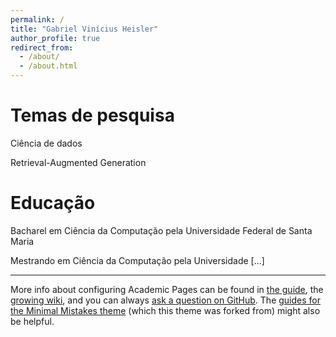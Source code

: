 ```yaml
---
permalink: /
title: "Gabriel Vinícius Heisler"
author_profile: true
redirect_from: 
  - /about/
  - /about.html
---
```


Temas de pesquisa
======
Ciência de dados

Retrieval-Augmented Generation


Educação
======
Bacharel em Ciência da Computação pela Universidade Federal de Santa Maria

Mestrando em Ciência da Computação pela Universidade [...]




------
More info about configuring Academic Pages can be found in [the guide](https://academicpages.github.io/markdown/), the [growing wiki](https://github.com/academicpages/academicpages.github.io/wiki), and you can always [ask a question on GitHub](https://github.com/academicpages/academicpages.github.io/discussions). The [guides for the Minimal Mistakes theme](https://mmistakes.github.io/minimal-mistakes/docs/configuration/) (which this theme was forked from) might also be helpful.

